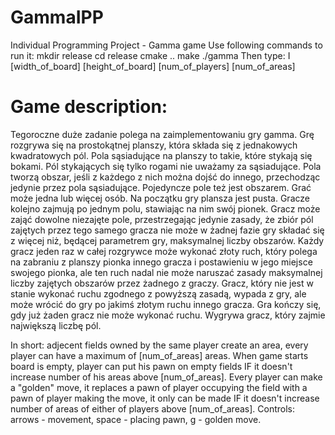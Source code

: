 # GammaIPP
Individual Programming Project - Gamma game
Use following commands to run it:
mkdir release
cd release
cmake ..
make
./gamma
Then type: I [width_of_board] [height_of_board] [num_of_players] [num_of_areas]

# Game description:
Tegoroczne duże zadanie polega na zaimplementowaniu gry gamma. Grę rozgrywa się na prostokątnej planszy, która składa się z jednakowych kwadratowych pól. Pola sąsiadujące na planszy to takie, które stykają się bokami. Pól stykających się tylko rogami nie uważamy za sąsiadujące. Pola tworzą obszar, jeśli z każdego z nich można dojść do innego, przechodząc jedynie przez pola sąsiadujące. Pojedyncze pole też jest obszarem. Grać może jedna lub więcej osób. Na początku gry plansza jest pusta. Gracze kolejno zajmują po jednym polu, stawiając na nim swój pionek. Gracz może zająć dowolne niezajęte pole, przestrzegając jedynie zasady, że zbiór pól zajętych przez tego samego gracza nie może w żadnej fazie gry składać się z więcej niż, będącej parametrem gry, maksymalnej liczby obszarów. Każdy gracz jeden raz w całej rozgrywce może wykonać złoty ruch, który polega na zabraniu z planszy pionka innego gracza i postawieniu w jego miejsce swojego pionka, ale ten ruch nadal nie może naruszać zasady maksymalnej liczby zajętych obszarów przez żadnego z graczy. Gracz, który nie jest w stanie wykonać ruchu zgodnego z powyższą zasadą, wypada z gry, ale może wrócić do gry po jakimś złotym ruchu innego gracza. Gra kończy się, gdy już żaden gracz nie może wykonać ruchu. Wygrywa gracz, który zajmie największą liczbę pól.

In short: adjecent fields owned by the same player create an area, every player can have a maximum of [num_of_areas] areas. When game starts board is empty, player can put his pawn on empty fields IF it doesn't increase number of his areas above [num_of_areas]. Every player can make a "golden" move, it replaces a pawn of player occupying the field with a pawn of player making the move, it only can be made IF it doesn't increase number of areas of either of players above [num_of_areas].
Controls: arrows - movement, space - placing pawn, g - golden move.
